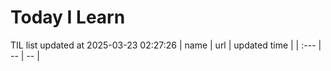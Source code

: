 # Today I Learn 
TIL list updated at 2025-03-23 02:27:26
| name | url | updated time |
| :--- | -- | -- |
